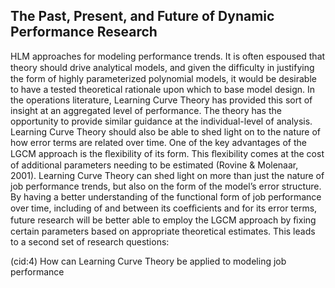 ## The Past, Present, and Future of Dynamic Performance Research

HLM approaches for modeling performance trends. It is often espoused that theory should drive analytical models, and given the difﬁculty in justifying the form of highly parameterized polynomial models, it would be desirable to have a tested theoretical rationale upon which to base model design. In the operations literature, Learning Curve Theory has provided this sort of insight at an aggregated level of performance. The theory has the opportunity to provide similar guidance at the individual-level of analysis. Learning Curve Theory should also be able to shed light on to the nature of how error terms are related over time. One of the key advantages of the LGCM approach is the ﬂexibility of its form. This ﬂexibility comes at the cost of additional parameters needing to be estimated (Rovine & Molenaar, 2001). Learning Curve Theory can shed light on more than just the nature of job performance trends, but also on the form of the model’s error structure. By having a better understanding of the functional form of job performance over time, including of and between its coefﬁcients and for its error terms, future research will be better able to employ the LGCM approach by ﬁxing certain parameters based on appropriate theoretical estimates. This leads to a second set of research questions:

(cid:4) How can Learning Curve Theory be applied to modeling job performance